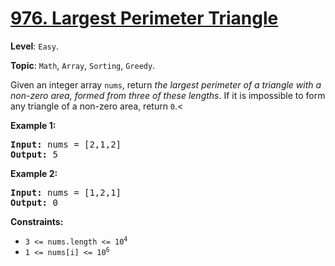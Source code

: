 # [976. Largest Perimeter Triangle](https://leetcode.com/problems/largest-perimeter-triangle/)

**Level**: `Easy`.

**Topic**: `Math`, `Array`, `Sorting`, `Greedy`.

Given an integer array <code>nums</code>, return <em>the largest perimeter of a triangle with a non-zero area, formed from three of these lengths</em>. If it is impossible to form any triangle of a non-zero area, return <code>0</code>.<

<strong>Example 1:</strong>

<pre><strong>Input:</strong> nums = [2,1,2]
<strong>Output:</strong> 5
</pre>

<strong>Example 2:</strong>

<pre><strong>Input:</strong> nums = [1,2,1]
<strong>Output:</strong> 0
</pre>

<strong>Constraints:</strong>

<ul>
 <li><code>3 &lt;= nums.length &lt;= 10<sup>4</sup></code></li>
 <li><code>1 &lt;= nums[i] &lt;= 10<sup>6</sup></code></li>
</ul>
